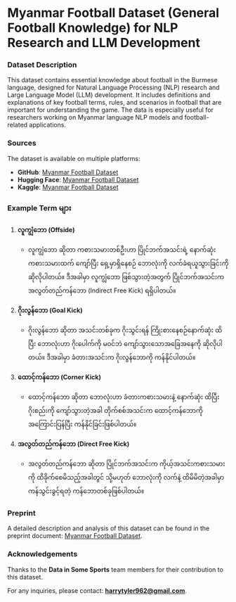 
# Myanmar Football Dataset (General Football Knowledge) for NLP Research and LLM Development

### Dataset Description

This dataset contains essential knowledge about football in the Burmese language, designed for Natural Language Processing (NLP) research and Large Language Model (LLM) development. It includes definitions and explanations of key football terms, rules, and scenarios in football that are important for understanding the game. The data is especially useful for researchers working on Myanmar language NLP models and football-related applications.

### Sources

The dataset is available on multiple platforms:

- **GitHub**: [Myanmar Football Dataset](https://github.com/thisisfalse9/myanmar-football-dataset)
- **Hugging Face**: [Myanmar Football Dataset](https://huggingface.co/datasets/thisisfalse9/Myanmar_Football_Dataset)
- **Kaggle**: [Myanmar Football Dataset](https://www.kaggle.com/datasets/thefalse9/myanmar-football-dataset)

### Example Term များ

1. **လူကျွံဘော (Offside)**
   - လူကျွံဘော ဆိုတာ ကစားသမားတစ်ဦးဟာ ပြိုင်ဘက်အသင်းရဲ့ နောက်ဆုံး ကစားသမားထက် ကျော်ပြီး ရှေ့မှာရှိနေစဉ် ဘောလုံးကို လက်ခံရယူသွားခြင်းကို ဆိုလိုပါတယ်။ ဒီအခါမှာ လူကျွံဘော ဖြစ်သွားတဲ့အတွက် ပြိုင်ဘက်အသင်းက အလွတ်တည်ကန်ဘော (Indirect Free Kick) ရရှိပါတယ်။

2. **ဂိုးလွန်ဘော (Goal Kick)**
   - ဂိုးလွန်ဘော ဆိုတာ အသင်းတစ်ခုက ဂိုးသွင်းရန် ကြိုးစားနေစဉ်နောက်ဆုံး ထိပြီး ဘောလုံးဟာ ဂိုးပေါက်ကို မ၀င်ဘဲ ကျော်သွားသောအခြေအနေကို ဆိုလိုပါတယ်။ ဒီအခါမှာ ခံတားအသင်းက ဂိုးလွန်ဘောကို ကန်နိုင်ပါတယ်။

3. **ထောင့်ကန်ဘော (Corner Kick)**
   - ထောင့်ကန်ဘော ဆိုတာ ဘောလုံးဟာ ခံတားကစားသမားနဲ့ နောက်ဆုံး ထိပြီး ဂိုးစည်းကို ကျော်သွားတဲ့အခါ တိုက်စစ်အသင်းက ထောင့်ကန်ဘောကို အကြောင်းပြန်ပြီး ကန်နိုင်ခြင်းဖြစ်ပါတယ်။

4. **အလွတ်တည်ကန်ဘော (Direct Free Kick)**
   - အလွတ်တည်ကန်ဘော ဆိုတာ ပြိုင်ဘက်အသင်းက ကိုယ့်အသင်းကစားသမားကို ထိခိုက်စေမိသည့်အခါတွင် သို့မဟုတ် ဘောလုံးကို လက်နဲ့ ထိမိမိတဲ့အခါမှာ ကန်သွင်းခွင့်ရတဲ့ ကန်ဘောတစ်ခုဖြစ်ပါတယ်။

### Preprint

A detailed description and analysis of this dataset can be found in the preprint document: [Myanmar Football Dataset](https://papers.ssrn.com/sol3/papers.cfm?abstract_id=4952385).

### Acknowledgements

Thanks to the **Data in Some Sports** team members for their contribution to this dataset.

For any inquiries, please contact: **harrytyler962@gmail.com**.

